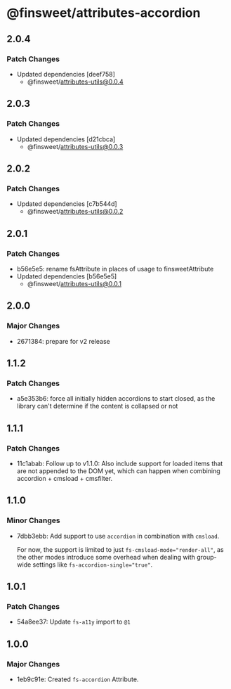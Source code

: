# @finsweet/attributes-accordion

## 2.0.4

### Patch Changes

- Updated dependencies [deef758]
  - @finsweet/attributes-utils@0.0.4

## 2.0.3

### Patch Changes

- Updated dependencies [d21cbca]
  - @finsweet/attributes-utils@0.0.3

## 2.0.2

### Patch Changes

- Updated dependencies [c7b544d]
  - @finsweet/attributes-utils@0.0.2

## 2.0.1

### Patch Changes

- b56e5e5: rename fsAttribute in places of usage to finsweetAttribute
- Updated dependencies [b56e5e5]
  - @finsweet/attributes-utils@0.0.1

## 2.0.0

### Major Changes

- 2671384: prepare for v2 release

## 1.1.2

### Patch Changes

- a5e353b6: force all initially hidden accordions to start closed, as the library can't determine if the content is collapsed or not

## 1.1.1

### Patch Changes

- 11c1abab: Follow up to v1.1.0: Also include support for loaded items that are not appended to the DOM yet, which can happen when combining accordion + cmsload + cmsfilter.

## 1.1.0

### Minor Changes

- 7dbb3ebb: Add support to use `accordion` in combination with `cmsload`.

  For now, the support is limited to just `fs-cmsload-mode="render-all"`, as the other modes introduce some overhead when dealing with group-wide settings like `fs-accordion-single="true"`.

## 1.0.1

### Patch Changes

- 54a8ee37: Update `fs-a11y` import to `@1`

## 1.0.0

### Major Changes

- 1eb9c91e: Created `fs-accordion` Attribute.
